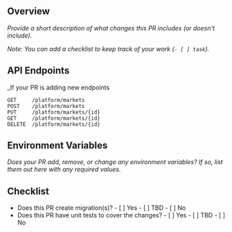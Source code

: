 ## Overview
_Provide a short description of what changes this PR includes (or doesn't include)._

_Note: You can add a checklist to keep track of your work (`- [ ] task`)._

## API Endpoints
_If your PR is adding new endpoints

```
GET		/platform/markets
POST	/platform/markets
PUT		/platform/markets/{id}
GET		/platform/markets/{id}
DELETE	/platform/markets/{id}
```

## Environment Variables
_Does your PR add, remove, or change any environment variables? If so, list them out here with any required values._

## Checklist
- Does this PR create migration(s)?   - [ ] Yes   - [ ] TBD   - [ ] No
- Does this PR have unit tests to cover the changes?   - [ ] Yes   - [ ] TBD   - [ ] No
